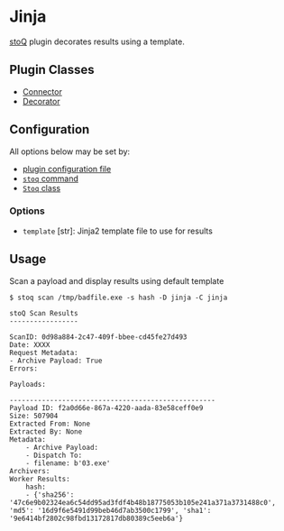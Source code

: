 # Jinja

[stoQ](https://stoq-framework.readthedocs.io/en/latest/index.html) plugin decorates results using a template.

## Plugin Classes

- [Connector](https://stoq-framework.readthedocs.io/en/latest/dev/connectors.html)
- [Decorator](https://stoq-framework.readthedocs.io/en/latest/dev/decorators.html)

## Configuration

All options below may be set by:

- [plugin configuration file](https://stoq-framework.readthedocs.io/en/latest/dev/plugin_overview.html#configuration)
- [`stoq` command](https://stoq-framework.readthedocs.io/en/latest/gettingstarted.html#plugin-options)
- [`Stoq` class](https://stoq-framework.readthedocs.io/en/latest/dev/core.html?highlight=plugin_opts#using-providers)

### Options

- `template` [str]: Jinja2 template file to use for results

## Usage

Scan a payload and display results using default template

    $ stoq scan /tmp/badfile.exe -s hash -D jinja -C jinja

    stoQ Scan Results
    -----------------

    ScanID: 0d98a884-2c47-409f-bbee-cd45fe27d493
    Date: XXXX
    Request Metadata:
    - Archive Payload: True
    Errors:

    Payloads:

    ---------------------------------------------------
    Payload ID: f2a0d66e-867a-4220-aada-83e58ceff0e9
    Size: 507904
    Extracted From: None
    Extracted By: None
    Metadata:
        - Archive Payload:
        - Dispatch To:
        - filename: b'03.exe'
    Archivers:
    Worker Results:
        hash:
        - {'sha256': '47c6e9b02324ea6c54dd95ad3fdf4b48b18775053b105e241a371a3731488c0', 'md5': '16d9f6e5491d99beb46d7ab3500c1799', 'sha1': '9e6414bf2802c98fbd13172817db80389c5eeb6a'}
